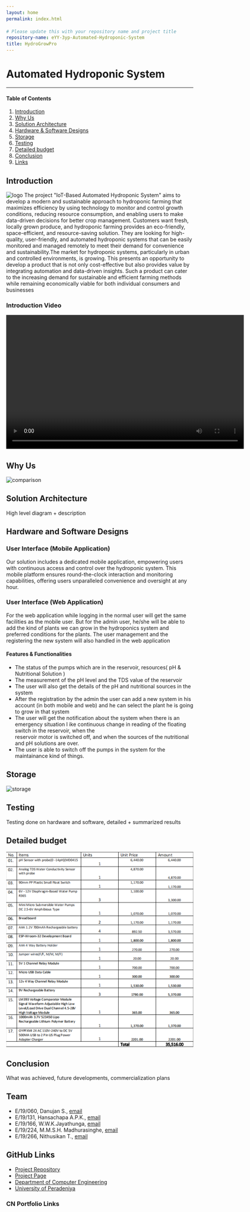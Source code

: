 ```yaml
---
layout: home
permalink: index.html

# Please update this with your repository name and project title
repository-name: eYY-3yp-Automated-Hydroponic-System
title: HydroGrowPro
---
```


[comment]: # "This is the standard layout for the project, but you can clean this and use your own template"

# Automated Hydroponic System

---


<!-- Image (photo/drawing of the final hardware) should be here -->

<!-- This is a sample image, to show how to add images to your page. To learn more options, please refer [this](https://projects.ce.pdn.ac.lk/docs/faq/how-to-add-an-image/) -->

<!-- ![Sample Image](./images/sample.png) -->

#### Table of Contents
1. [Introduction](#introduction)
2. [Why Us](#why-us)
3. [Solution Architecture](#solution-architecture )
4. [Hardware & Software Designs](#hardware-and-software-designs)
5. [Storage](#storage)
6. [Testing](#testing)
7. [Detailed budget](#detailed-budget)
8. [Conclusion](#conclusion)
9. [Links](#links)

## Introduction

![logo](https://github.com/cepdnaclk/e19-3yp-Automated-Hydroponic-System/assets/111074993/b2067de8-f540-4b09-bca7-f84b1f668fc4)
The project "IoT-Based Automated Hydroponic System" aims to develop a modern and sustainable approach to hydroponic farming that maximizes efficiency by using technology to monitor and control growth conditions, reducing resource consumption, and enabling users to make data-driven decisions for better crop management.
Customers want fresh, locally grown produce, and hydroponic farming provides an eco-friendly, space-efficient, and resource-saving solution. They are looking for high-quality, user-friendly, and automated hydroponic systems that can be easily monitored and managed remotely to meet their demand for convenience and sustainability.The market for hydroponic systems, particularly in urban and controlled environments, is growing. This presents an opportunity to develop a product 
that is not only cost-effective but also provides value by integrating automation and data-driven insights. Such a product can cater to the increasing demand for sustainable and efficient farming methods while remaining economically viable for both individual consumers and businesses

### Introduction Video
<video width="640" height="360" controls>
  <source src="videos/HYDROGROWPRO.mp4" type="video/mp4">
  Your browser does not support the video tag.
</video>


## Why Us

![comparison](https://github.com/cepdnaclk/e19-3yp-Automated-Hydroponic-System/assets/111074993/9c9943de-80dc-475c-a93a-8f85d9a8bea2)

## Solution Architecture

High level diagram + description

## Hardware and Software Designs

### User Interface (Mobile Application)

Our solution includes a dedicated mobile application, empowering users with continuous access and control over the hydroponic system. This mobile platform ensures round-the-clock interaction and monitoring capabilities, offering users unparalleled convenience and oversight at any hour.

### User Interface (Web Application)

For the web application while logging in the normal user will get the same facilities as the mobile user. But for the admin user, he/she will be able to add the kind of plants we can grow in the hydroponics system and preferred conditions for the plants. The user management and the registering the new system will also handled in the web application

#### Features & Functionalities

- The status of the pumps which are in the reservoir, resources( pH & Nutritional Solution )
- The measurement of the pH level and the TDS value of the reservoir
- The user will also get the details of the pH and nutritional sources in the system
- After the registration by the admin the user can add a new system in his account (in both 
  mobile and web) and he can select the plant he is going to grow in that system
- The user will get the notification about the system when there is an emergency situation l 
  ike continuous change in reading of the floating switch in the reservoir, when the     
  reservoir motor is switched off, and when the sources of the nutritional and pH solutions 
  are over.
- The user is able to switch off the pumps in the system for the maintainance kind of things.


## Storage

![storage](https://github.com/cepdnaclk/e19-3yp-Automated-Hydroponic-System/assets/111074993/42fa602c-ff39-414e-85de-01abbef71534)

## Testing


Testing done on hardware and software, detailed + summarized results

## Detailed budget

![Detailed Budget](./images/Detailed_budget.png)

<!--All items and costs

| Item          | Quantity  | Unit Cost  | Total  |
| ------------- |:---------:|:----------:|-------:|
| Sample item   | 5         | 10 LKR     | 50 LKR |-->

## Conclusion

What was achieved, future developments, commercialization plans





## Team
-  E/19/060, Danujan S., [email](mailto:e19060@eng.pdn.ac.lk)
-  E/19/131, Hansachapa A.P.K., [email](mailto:e19131@eng.pdn.ac.lk)
-  E/19/166, W.W.K.Jayathunga, [email](mailto:e19166@eng.pdn.ac.lk)
-  E/19/224, M.M.S.H. Madhurasinghe, [email](mailto:e19224@eng.pdn.ac.lk)
-  E/19/266, Nithusikan T., [email](mailto:e19266@eng.pdn.ac.lk)


## GitHub Links

- [Project Repository](https://github.com/cepdnaclk/cepdnaclk/e19-3yp-Automated-Hydroponic-System)
- [Project Page](https://cepdnaclk.github.io/cepdnaclk/e19-3yp-Automated-Hydroponic-System)
- [Department of Computer Engineering](http://www.ce.pdn.ac.lk/)
- [University of Peradeniya](https://eng.pdn.ac.lk/)

### CN Portfolio Links
[//]: # (Please refer this to learn more about Markdown syntax)
[//]: # (https://github.com/adam-p/markdown-here/wiki/Markdown-Cheatsheet)
